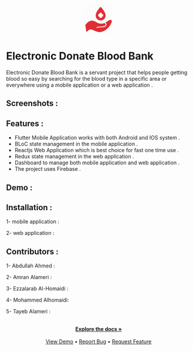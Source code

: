 

 <!--<a href="https://github.com/github_username/repo_name">-->
 
<div align="center">
  <a href="https://github.com/othneildrew/Best-README-Template">
    <img src="blood-donation-logo-png.png" alt="Logo" width="80" height="80">
  </a>
</div>

# Electronic Donate Blood Bank

 Electronic Donate Blood Bank is a servant project that helps people getting blood so easy by searching for the blood type in a specific area or everywhere using a mobile application or a web application .
  
## Screenshots :


## Features :
 * Flutter Mobile Application works with both Android and IOS system . 
 * BLoC state management in the mobile application . 
 * Reactjs Web Application which is best choice for fast one time use . 
 * Redux state management in the web application .
 * Dashboard to manage both mobile application and web application . 
 * The project uses Firebase .

## Demo :


## Installation :

 1- mobile application :

 2- web application :

## Contributors :

 1- Abdullah Ahmed :

 2- Amran Alameri :
 
 3- Ezzalarab Al-Homaidi :

 4- Mohammed Alhomaidi:

 5- Tayeb Alameri :

 
  <div> 
  <p align="center">
    <br/> 
    <a href="https://github.com/github_username/repo_name"><strong>Explore the docs »</strong></a>
    <br />
    <br />
    <a href="https://github.com/github_username/repo_name">View Demo</a>
    •
    <a href="https://github.com/github_username/repo_name/issues">Report Bug</a>
    •
    <a href="https://github.com/github_username/repo_name/issues">Request Feature</a>
  </p>
</div>

